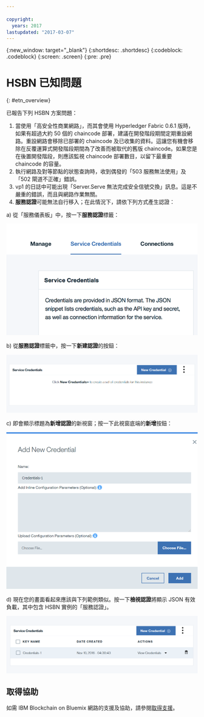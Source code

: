 ```yaml
---

copyright:
  years: 2017
lastupdated: "2017-03-07"
---
```


{:new_window: target="_blank"}
{:shortdesc: .shortdesc}
{:codeblock: .codeblock}
{:screen: .screen}
{:pre: .pre}


# HSBN 已知問題
{: #etn_overview}



已報告下列 HSBN 方案問題：

1. 當使用「高安全性商業網路」，而其會使用 Hyperledger Fabric 0.6.1 版時，如果有超過大約 50 個的 chaincode 部署，建議在開發階段期間定期重設網路。重設網路會移除已部署的 chaincode 及已收集的資料。這讓您有機會移除在反覆運算式開發階段期間為了改善而被取代的舊版 chaincode。如果您是在後置開發階段，則應該監視 chaincode 部署數目，以留下最重要 chaincode 的容量。
2. 執行網路及對等節點的狀態查詢時，收到偶發的「503 服務無法使用」及「502 閘道不正確」錯誤。
3. vp1 的日誌中可能出現「Server.Serve 無法完成安全信號交換」訊息。這是不嚴重的錯誤，而且與網路作業無關。
4. **服務認證**可能無法自行移入；在此情況下，請依下列方式產生認證：

 a) 從「服務儀表板」中，按一下**服務認證**標籤：

  ![服務認證 HSBN](images/hsbn.png "服務認證 HSBN")

 b) 從**服務認證**標籤中，按一下**新建認證**的按鈕：

  ![新建認證 HSBN](images/hsbn1.png "新建認證 HSBN")

c) 即會顯示標題為**新增認證**的新視窗；按一下此視窗底端的**新增**按鈕：

  ![新增認證 HSBN](images/hsbn2.png "新增認證 HSBN")

 d) 現在您的畫面看起來應該與下列範例類似。按一下**檢視認證**將顯示 JSON 有效負載，其中包含 HSBN 實例的「服務認證」。  

  ![已產生認證 HSBN](images/hsbn3.png "已產生認證")


## 取得協助

如需 IBM Blockchain on Bluemix 網路的支援及協助，請參閱[取得支援](ibmblockchain_support.html)。
